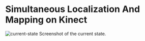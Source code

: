 # Simultaneous Localization And Mapping on Kinect
![current-state](https://github.com/Art-Stea1th/SLAM/blob/master/Screenshots/current-state.png)
Screenshot of the current state.
